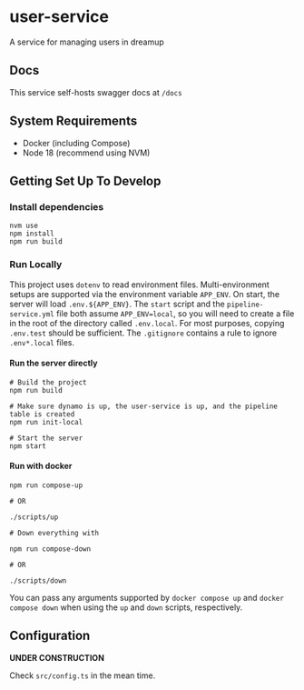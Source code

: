 # user-service
A service for managing users in dreamup

## Docs

This service self-hosts swagger docs at `/docs`

## System Requirements

- Docker (including Compose)
- Node 18 (recommend using NVM)

## Getting Set Up To Develop

### Install dependencies

```shell
nvm use
npm install
npm run build
```

### Run Locally

This project uses `dotenv` to read environment files. Multi-environment setups are supported via the environment variable `APP_ENV`. On start, the server will load `.env.${APP_ENV}`. The `start` script and the `pipeline-service.yml` file both assume `APP_ENV=local`, so you will need to create a file in the root of the directory called `.env.local`. For most purposes, copying `.env.test` should be sufficient. The `.gitignore` contains a rule to ignore `.env*.local` files.

#### Run the server directly

```shell
# Build the project
npm run build

# Make sure dynamo is up, the user-service is up, and the pipeline table is created
npm run init-local

# Start the server
npm start
```

#### Run with docker

```shell
npm run compose-up

# OR

./scripts/up

# Down everything with

npm run compose-down

# OR

./scripts/down
```

You can pass any arguments supported by `docker compose up` and `docker compose down` when using the `up` and `down` scripts, respectively.

## Configuration

**UNDER CONSTRUCTION**

Check `src/config.ts` in the mean time.
